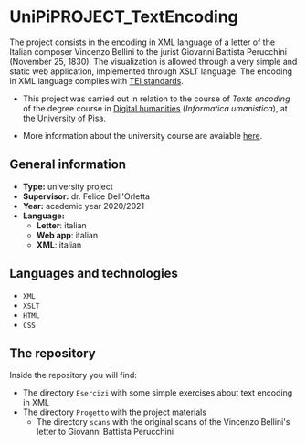 # UniPiPROJECT_TextEncoding

The project consists in the encoding in XML language of a letter of the Italian composer Vincenzo Bellini to the jurist Giovanni Battista Perucchini (November 25, 1830). The visualization is allowed through a very simple and static web application, implemented through XSLT language. The encoding in XML language complies with [TEI standards](https://tei-c.org/).

* This project was carried out in relation to the course of *Texts encoding* of the degree course in [Digital humanities](https://infouma.fileli.unipi.it/laurea-triennale/) (*Informatica umanistica*), at the [University of Pisa](https://www.unipi.it/index.php/english).

* More information about the university course are avaiable [here](https://infouma.fileli.unipi.it/laurea-triennale/insegnamenti-20192020/corso/?lang=it&cds=IFU-L&anno=2020&id=47154).

## General information

* __Type:__ university project
* __Supervisor:__ dr. Felice Dell'Orletta
* __Year:__ academic year 2020/2021
* __Language:__ 
	- __Letter__: italian
	- __Web app__: italian
	- __XML__: italian

## Languages and technologies

* `XML`
* `XSLT`
* `HTML`
* `CSS`

## The repository

Inside the repository you will find:
* The directory `Esercizi` with some simple exercises about text encoding in XML
* The directory `Progetto` with the project materials
  - The directory `scans` with the original scans of the Vincenzo Bellini's letter to Giovanni Battista Perucchini
